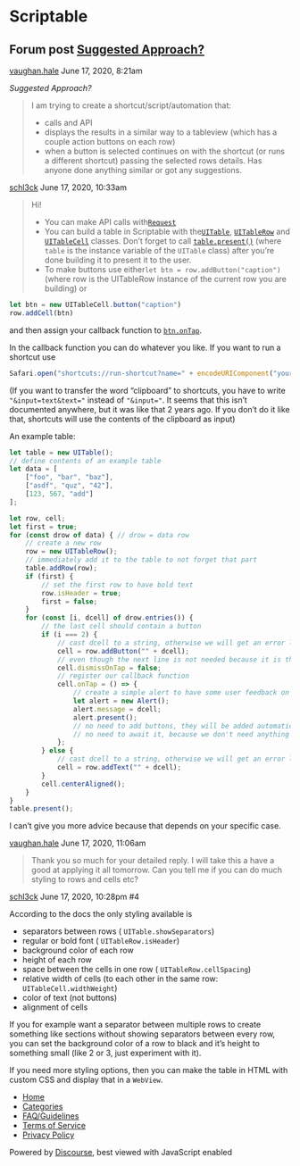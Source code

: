 # Scriptable

## Forum post [Suggested Approach?](http://talk.automators.fm/t/suggested-approach/7507)

[vaughan.hale](https://talk.automators.fm/u/vaughan.hale) June 17, 2020, 8:21am

*Suggested Approach?*

> I am trying to create a shortcut/script/automation that:
> - calls and API
> - displays the results in a similar way to a tableview (which has a couple action buttons on each row)
> - when a button is selected continues on with the shortcut (or runs a different shortcut) passing the selected rows details.
> Has anyone done anything similar or got any suggestions.

[schl3ck](https://talk.automators.fm/u/schl3ck) June 17, 2020, 10:33am

> Hi!
> - You can make API calls with[`Request`](https://docs.scriptable.app/request)
> - You can build a table in Scriptable with the[`UITable`](https://docs.scriptable.app/uitable), [`UITableRow`](https://docs.scriptable.app/uitablerow) and [`UITableCell`](https://docs.scriptable.app/uitablecell) classes. Don’t forget to call [`table.present()`](https://docs.scriptable.app/uitable/#-present) (where `table` is the instance variable of the `UITable` class) after you’re done building it to present it to the user.
> - To make buttons use either`let btn = row.addButton("caption")` (where row is the UITableRow instance of the current row you are building) or

```javascript
let btn = new UITableCell.button("caption")
row.addCell(btn)
```
and then assign your callback function to [`btn.onTap`](https://docs.scriptable.app/uitablecell/#ontap).

In the callback function you can do whatever you like. If you want to run a shortcut use

```javascript
Safari.open("shortcuts://run-shortcut?name=" + encodeURIComponent("your shortcut name here") + "&input=" + "your data here in your favourite string format (base64, json, URL encoded,...)")

```

(If you want to transfer the word “clipboard” to shortcuts, you have to write `"&input=text&text="` instead of `"&input="`. It seems that this isn’t documented anywhere, but it was like that 2 years ago. If you don’t do it like that, shortcuts will use the contents of the clipboard as input)

An example table:

```javascript
let table = new UITable();
// define contents of an example table
let data = [
	["foo", "bar", "baz"],
	["asdf", "quz", "42"],
	[123, 567, "add"]
];

let row, cell;
let first = true;
for (const drow of data) { // drow = data row
	// create a new row
	row = new UITableRow();
	// immediately add it to the table to not forget that part
	table.addRow(row);
	if (first) {
		// set the first row to have bold text
		row.isHeader = true;
		first = false;
	}
	for (const [i, dcell] of drow.entries()) {
		// the last cell should contain a button
		if (i === 2) {
			// cast dcell to a string, otherwise we will get an error like "Expected value of type UITableCell but got value of type null."
			cell = row.addButton("" + dcell);
			// even though the next line is not needed because it is the default setting, I like to do it anyway to be more specific of what is going on
			cell.dismissOnTap = false;
			// register our callback function
			cell.onTap = () => {
				// create a simple alert to have some user feedback on button tap
				let alert = new Alert();
				alert.message = dcell;
				alert.present();
				// no need to add buttons, they will be added automatically
				// no need to await it, because we don't need anything from the user
			};
		} else {
			// cast dcell to a string, otherwise we will get an error like "Expected value of type UITableCell but got value of type null."
			cell = row.addText("" + dcell);
		}
		cell.centerAligned();
	}
}
table.present();
```

I can’t give you more advice because that depends on your specific case.

[vaughan.hale](https://talk.automators.fm/u/vaughan.hale) June 17, 2020, 11:06am

> Thank you so much for your detailed reply. I will take this a have a good at applying it all tomorrow. Can you tell me if you can do much styling to rows and cells etc?

[schl3ck](https://talk.automators.fm/u/schl3ck)
June 17, 2020, 10:28pm
#4

According to the docs the only styling available is

- separators between rows ( `UITable.showSeparators`)
- regular or bold font ( `UITableRow.isHeader`)
- background color of each row
- height of each row
- space between the cells in one row ( `UITableRow.cellSpacing`)
- relative width of cells (to each other in the same row:` UITableCell.widthWeight`)
- color of text (not buttons)
- alignment of cells

If you for example want a separator between multiple rows to create something like sections without showing separators between every row, you can set the background color of a row to black and it’s height to something small (like 2 or 3, just experiment with it).

If you need more styling options, then you can make the table in HTML with custom CSS and display that in a `WebView`.

- [Home](http://talk.automators.fm/)
- [Categories](http://talk.automators.fm/categories)
- [FAQ/Guidelines](http://talk.automators.fm/guidelines)
- [Terms of Service](http://talk.automators.fm/tos)
- [Privacy Policy](http://talk.automators.fm/privacy)

Powered by [Discourse](https://www.discourse.org), best viewed with JavaScript enabled

